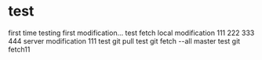 # test
first time testing
first modification...
test fetch
local modification 111 222 333 444
server modification 111
test git pull
test git fetch --all master
test git fetch11
